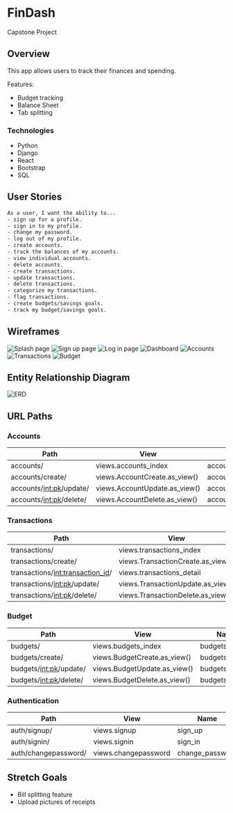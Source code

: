 # FinDash

Capstone Project

## Overview

This app allows users to track their finances and spending.

Features:

- Budget tracking
- Balance Sheet
- Tab splitting

### Technologies

- Python
- Django
- React
- Bootstrap
- SQL

## User Stories

```txt
As a user, I want the ability to...
- sign up for a profile.
- sign in to my profile.
- change my password.
- log out of my profile.
- create accounts.
- track the balances of my accounts.
- view individual accounts.
- delete accounts.
- create transactions.
- update transactions.
- delete transactions.
- categorize my transactions.
- flag transactions.
- create budgets/savings goals.
- track my budget/savings goals.
```

## Wireframes

![Splash page](assets/Wireframes/1.png)
![Sign up page](assets/Wireframes/2.png)
![Log in page](assets/Wireframes/3.png)
![Dashboard](assets/Wireframes/4.png)
![Accounts](assets/Wireframes/5.png)
![Transactions](assets/Wireframes/6.png)
![Budget](assets/Wireframes/7.png)

## Entity Relationship Diagram

![ERD](assets/erd.png)

## URL Paths

### Accounts

| Path                      | View                          | Name            |
|---------------------------|-------------------------------|-----------------|
| accounts/                 | views.accounts_index          | accounts_index  |
| accounts/create/          | views.AccountCreate.as_view() | accounts_create |
| accounts/<int:pk>/update/ | views.AccountUpdate.as_view() | accounts_update |
| accounts/<int:pk>/delete/ | views.AccountDelete.as_view() | accounts_delete |

### Transactions

| Path                               | View                              | Name                |
|------------------------------------|-----------------------------------|---------------------|
| transactions/                      | views.transactions_index          | transactions_index  |
| transactions/create/               | views.TransactionCreate.as_view() | transactions_create |
| transactions/<int:transaction_id>/ | views.transactions_detail         | transactions_show   |
| transactions/<int:pk>/update/      | views.TransactionUpdate.as_view() | transactions_update |
| transactions/<int:pk>/delete/      | views.TransactionDelete.as_view() | transactions_delete |

### Budget

| Path                     | View                         | Name           |
|--------------------------|------------------------------|----------------|
| budgets/                 | views.budgets_index          | budgets_index  |
| budgets/create/          | views.BudgetCreate.as_view() | budgets_create |
| budgets/<int:pk>/update/ | views.BudgetUpdate.as_view() | budgets_update |
| budgets/<int:pk>/delete/ | views.BudgetDelete.as_view() | budgets_delete |

### Authentication

| Path                 | View                 | Name            |
|----------------------|----------------------|-----------------|
| auth/signup/         | views.signup         | sign_up         |
| auth/signin/         | views.signin         | sign_in         |
| auth/changepassword/ | views.changepassword | change_password |

## Stretch Goals

- Bill splitting feature
- Upload pictures of receipts